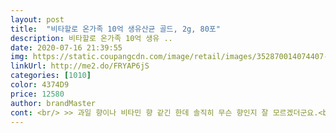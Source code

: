 ```yaml
---
layout: post 
title:  "비타할로 온가족 10억 생유산균 골드, 2g, 80포" 
description: 비타할로 온가족 10억 생유 ..
date: 2020-07-16 21:39:55 
img: https://static.coupangcdn.com/image/retail/images/352870014074407-6be65398-1bcf-4361-b7ec-6ad1af58b9dc.jpg 
linkUrl: http://me2.do/FRYAP6jS 
categories: [1010] 
color: 4374D9 
price: 12580 
author: brandMaster 
cont: <br/> >> 과일 향이나 비타민 향 같긴 한데 솔직히 무슨 향인지 잘 모르겠더군요.<br/> 먹기 거북한 향은 아닙니다.<br/><br/>>> 상세컨텐츠에는 ‘포도맛’이라고 되어 있는데, 저는 억지로 느끼려고 해도 포도맛이 느껴지진 않았습니다.<br/><br/>>> 예전에 타 브랜드 유산균을 먹고 배가 아프면서 화장실을 들락날락 한 경험이 있어서 유산균을 자제하고 있던 중이었습니다.<br/> 그러다 정말 오랜만에 비타할로 온가족 생유산균을 먹은 것인데, 아직까지는 문제가 없어서 계속 먹고 있습니다.<br/><br/>>> 유산균 가루의 알갱이가 눈으로 보이고, 손으로 만졌을 때 느껴집니다.<br/><br/>>> 입안에서 가루가 뭉치거나 떡지지 않고, 바로 스르륵 녹아 사라집니다.<br/><br/>>> 입에는 처음 딱 넣은 순간에만 알갱이 느낌이 납니다.<br/><br/><br/> - 1포 양이 많지 않아서 물 없이 입에 그냥 털어 넣어도 목 넘김이 괜찮더군요.<br/><br/><br/> - 꽤 튼튼한 종이 재질의 원통형의 패키지가 마음에 듭니다.<br/><br/><br/> - 변비인 친구한테 먹어보라고 2포를 줬습니다.<br/> 바로 화장실을 잘 가는 것은 아니지만, 유산균 가루를 먹을 때 느낌이 거북하지 않고 먹은 뒤 속이 편했다고 하네요.<br/> 맛있다고 더 달라고 해서 사 먹으라고 했을 정도!<br/><br/> - 유산균 가루의 냄새를 맡았을 때는 향이 약합니다.<br/><br/><br/> - 일반 유산균 가루 제품과 비슷한 맛이라고 느꼈습니다.<br/><br/><br/> - 자르는 부분이 이지컷으로 되어 있어 먹기 편합니다.<br/><br/><br/> - 제 기준에서는 유산균 가루 입자가 고운 편입니다.<br/><br/><br/> - 화장실을 잘 갔던 입장에서, 유산균을 먹은 뒤 배가 아프거나 과하게 화장실을 간다거나 하는 이상한 점은 없었습니다.<br/> 먹은 뒤 그냥 평소처럼 잘 다녔습니다.<br/><br/>1.<br/> 특징 ( 크기, 맛, 패키지 등 )<br/> 
---
```

 